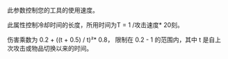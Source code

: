此参数控制您的工具的使用速度。

此属性控制冷却时间的长度，所用时间为T = 1 /攻击速度* 20刻。

伤害乘数为 0.2 + ((t + 0.5) / t)²* 0.8， 限制在 0.2 - 1 的范围内，其中 t 是自上次攻击或物品切换以来的时间。